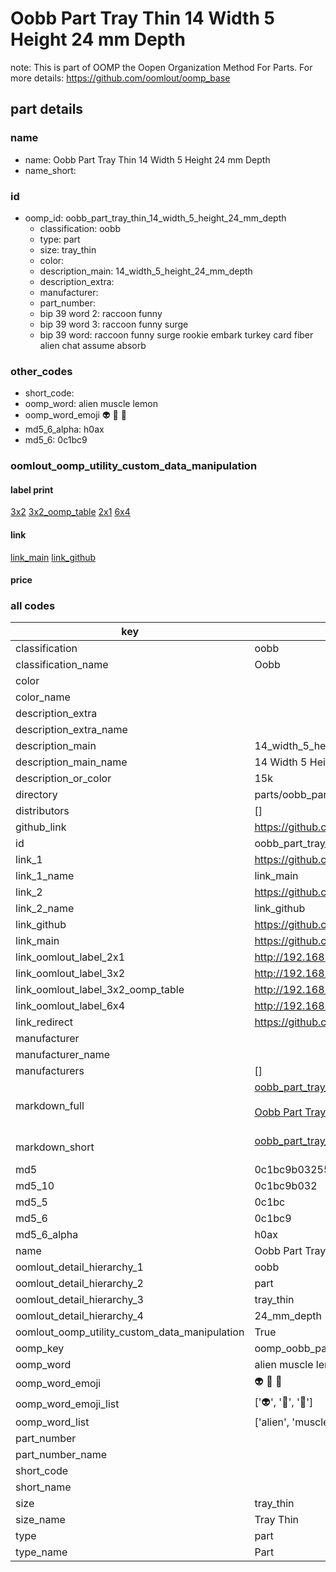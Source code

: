 # Oobb Part Tray Thin 14 Width 5 Height 24 mm Depth  

note: This is part of OOMP the Oopen Organization Method For Parts. For more details: https://github.com/oomlout/oomp_base

##  part details
  







### name
* name: Oobb Part Tray Thin 14 Width 5 Height 24 mm Depth
* name_short: 
### id
* oomp_id: oobb_part_tray_thin_14_width_5_height_24_mm_depth
  * classification: oobb
  * type: part
  * size: tray_thin
  * color: 
  * description_main: 14_width_5_height_24_mm_depth
  * description_extra: 
  * manufacturer: 
  * part_number: 
  * bip 39 word 2: raccoon funny
  * bip 39 word 3: raccoon funny surge
  * bip 39 word: raccoon funny surge rookie embark turkey card fiber alien chat assume absorb

### other_codes
* short_code: 
* oomp_word: alien muscle lemon
* oomp_word_emoji :alien: :muscle: :lemon:
* md5_6_alpha: h0ax
* md5_6: 0c1bc9






### oomlout_oomp_utility_custom_data_manipulation
#### label print
[3x2](http://192.168.1.245:1112/?label=oomp%20h0ax)
[3x2_oomp_table](http://192.168.1.108:1112/?label=oomp%20h0ax)
[2x1](http://192.168.1.242:1112/?label=oomp%20h0ax)
[6x4](http://192.168.1.55:1112/?label=oomp%20h0ax)    

#### link

[link_main](https://github.com/oomlout/oomlout_oomp_version_1_messy/tree/main/parts/oobb_part_tray_thin_14_width_5_height_24_mm_depth) [link_github](https://github.com/oomlout/oomlout_oomp_version_1_messy/tree/main/parts/oobb_part_tray_thin_14_width_5_height_24_mm_depth)                             

#### price







### all codes 
| key | value |  
| --- | --- |  
| classification | oobb |  
| classification_name | Oobb |  
| color |  |  
| color_name |  |  
| description_extra |  |  
| description_extra_name |  |  
| description_main | 14_width_5_height_24_mm_depth |  
| description_main_name | 14 Width 5 Height 24 mm Depth |  
| description_or_color | 15k |  
| directory | parts/oobb_part_tray_thin_14_width_5_height_24_mm_depth |  
| distributors | [] |  
| github_link | https://github.com/oomlout/oomlout_oomp_part_src/tree/main/parts/oobb_part_tray_thin_14_width_5_height_24_mm_depth |  
| id | oobb_part_tray_thin_14_width_5_height_24_mm_depth |  
| link_1 | https://github.com/oomlout/oomlout_oomp_version_1_messy/tree/main/parts/oobb_part_tray_thin_14_width_5_height_24_mm_depth |  
| link_1_name | link_main |  
| link_2 | https://github.com/oomlout/oomlout_oomp_version_1_messy/tree/main/parts/oobb_part_tray_thin_14_width_5_height_24_mm_depth |  
| link_2_name | link_github |  
| link_github | https://github.com/oomlout/oomlout_oomp_version_1_messy/tree/main/parts/oobb_part_tray_thin_14_width_5_height_24_mm_depth |  
| link_main | https://github.com/oomlout/oomlout_oomp_version_1_messy/tree/main/parts/oobb_part_tray_thin_14_width_5_height_24_mm_depth |  
| link_oomlout_label_2x1 | http://192.168.1.242:1112/?label=oomp%20h0ax |  
| link_oomlout_label_3x2 | http://192.168.1.245:1112/?label=oomp%20h0ax |  
| link_oomlout_label_3x2_oomp_table | http://192.168.1.108:1112/?label=oomp%20h0ax |  
| link_oomlout_label_6x4 | http://192.168.1.55:1112/?label=oomp%20h0ax |  
| link_redirect | https://github.com/oomlout/oomlout_oomp_version_1_messy/tree/main/parts/oobb_part_tray_thin_14_width_5_height_24_mm_depth |  
| manufacturer |  |  
| manufacturer_name |  |  
| manufacturers | [] |  
| markdown_full | [oobb_part_tray_thin_14_width_5_height_24_mm_depth](none)<br>[](none)<br>[Oobb Part Tray Thin 14 Width 5 Height 24 Mm Depth](none)<br><br> |  
| markdown_short | [oobb_part_tray_thin_14_width_5_height_24_mm_depth](none)<br><br> |  
| md5 | 0c1bc9b03255a453aaa42bbdb4978d82 |  
| md5_10 | 0c1bc9b032 |  
| md5_5 | 0c1bc |  
| md5_6 | 0c1bc9 |  
| md5_6_alpha | h0ax |  
| name | Oobb Part Tray Thin 14 Width 5 Height 24 mm Depth |  
| oomlout_detail_hierarchy_1 | oobb |  
| oomlout_detail_hierarchy_2 | part |  
| oomlout_detail_hierarchy_3 | tray_thin |  
| oomlout_detail_hierarchy_4 | 24_mm_depth |  
| oomlout_oomp_utility_custom_data_manipulation | True |  
| oomp_key | oomp_oobb_part_tray_thin_14_width_5_height_24_mm_depth |  
| oomp_word | alien muscle lemon |  
| oomp_word_emoji | :alien: :muscle: :lemon: |  
| oomp_word_emoji_list | [':alien:', ':muscle:', ':lemon:'] |  
| oomp_word_list | ['alien', 'muscle', 'lemon'] |  
| part_number |  |  
| part_number_name |  |  
| short_code |  |  
| short_name |  |  
| size | tray_thin |  
| size_name | Tray Thin |  
| type | part |  
| type_name | Part |  
